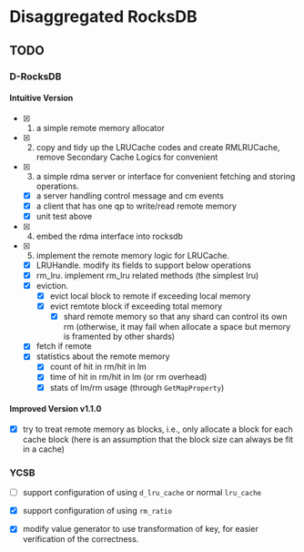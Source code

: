 # Disaggregated RocksDB

## TODO

### D-RocksDB

#### Intuitive Version

- [x] 1. a simple remote memory allocator
- [x] 2. copy and tidy up the LRUCache codes and create RMLRUCache, remove Secondary Cache Logics for convenient
- [x] 3. a simple rdma server or interface for convenient fetching and storing operations.
  - [x] a server handling control message and cm events
  - [x] a client that has one qp to write/read remote memory 
  - [x] unit test above
- [x] 4. embed the rdma interface into rocksdb
- [x] 5. implement the remote memory logic for LRUCache.
  - [x] LRUHandle. modify its fields to support below operations
  - [x] rm_lru. implement rm_lru related methods (the simplest lru)
  - [x] eviction. 
    - [x] evict local block to remote if exceeding local memory
    - [x] evict remtote block if exceeding total memory
      - [x] shard remote memory so that any shard can control its own rm (otherwise, it may fail when allocate a space but memory is framented by other shards)
  - [x] fetch if remote
  - [x] statistics about the remote memory
    - [x] count of hit in rm/hit in lm
    - [x] time of hit in rm/hit in lm (or rm overhead)
    - [x] stats of lm/rm usage (through `GetMapProperty`)

#### Improved Version v1.1.0

- [x] try to treat remote memory as blocks, i.e., only allocate a block for each cache block (here is an assumption that the block size can always be fit in a cache)

### YCSB

- [ ] support configuration of using `d_lru_cache` or normal `lru_cache`
- [x] support configuration of using `rm_ratio`
- [x] modify value generator to use transformation of key, for easier verification of the correctness.


